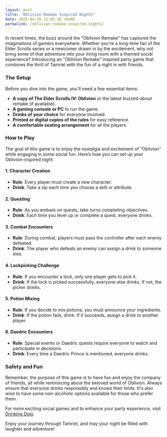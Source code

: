 ```yaml
---
layout: post
title: "Oblivion Remake Inspired Nights"
date: 2025-04-20 13:05:20 +0200
permalink: /oblivion-remake-inspired-nights/
---
```



In recent times, the buzz around the "Oblivion Remake" has captured the imaginations of gamers everywhere. Whether you're a long-time fan of the Elder Scrolls series or a newcomer drawn in by the excitement, why not bring some of that adventure into your living room with a themed social experience? Introducing an "Oblivion Remake" inspired party game that combines the thrill of Tamriel with the fun of a night in with friends.

### The Setup

Before you dive into the game, you'll need a few essential items:

- **A copy of The Elder Scrolls IV: Oblivion** or the latest buzzed-about remake (if available).
- **A gaming console or PC** to run the game.
- **Drinks of your choice** for everyone involved.
- **Printed or digital copies of the rules** for easy reference.
- **A comfortable seating arrangement** for all the players.

### How to Play

The goal of this game is to enjoy the nostalgia and excitement of "Oblivion" while engaging in some social fun. Here’s how you can set up your Oblivion-inspired night:

#### 1. Character Creation

- **Rule**: Every player must create a new character.
- **Drink**: Take a sip each time you choose a skill or attribute.

#### 2. Questing

- **Rule**: As you embark on quests, take turns completing objectives.
- **Drink**: Each time you level up or complete a quest, everyone drinks.

#### 3. Combat Encounters

- **Rule**: During combat, players must pass the controller after each enemy defeated.
- **Drink**: The player who defeats an enemy can assign a drink to someone else.

#### 4. Lockpicking Challenge

- **Rule**: If you encounter a lock, only one player gets to pick it.
- **Drink**: If the lock is picked successfully, everyone else drinks. If not, the picker drinks.

#### 5. Potion Mixing

- **Rule**: If you decide to mix potions, you must announce your ingredients.
- **Drink**: If the potion fails, drink. If it succeeds, assign a drink to another player.

#### 6. Daedric Encounters

- **Rule**: Special events or Daedric quests require everyone to watch and participate in decisions.
- **Drink**: Every time a Daedric Prince is mentioned, everyone drinks.

### Safety and Fun

Remember, the purpose of this game is to have fun and enjoy the company of friends, all while reminiscing about the beloved world of Oblivion. Always ensure that everyone drinks responsibly and knows their limits. It's also wise to have some non-alcoholic options available for those who prefer them.

For more exciting social games and to enhance your party experience, visit [Drinking Dojo](https://drinkingdojo.com).

Enjoy your journey through Tamriel, and may your night be filled with laughter and adventure!